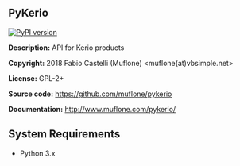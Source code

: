 PyKerio
-------

[![PyPI version](https://badge.fury.io/py/PyKerio.svg)](https://badge.fury.io/py/PyKerio)

**Description:** API for Kerio products

**Copyright:** 2018 Fabio Castelli (Muflone) <muflone(at)vbsimple.net>

**License:** GPL-2+

**Source code:** https://github.com/muflone/pykerio

**Documentation:** http://www.muflone.com/pykerio/

System Requirements
-------------------

* Python 3.x
